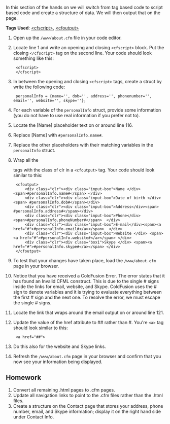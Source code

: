 In this section of the hands on we will switch from tag based code to script based code and create a structure of data. We will then output that on the page.

**Tags Used**: [\<cfscript>](https://helpx.adobe.com/coldfusion/cfml-reference/coldfusion-tags/tags-r-s/cfscript.html), [\<cfoutput>](https://helpx.adobe.com/coldfusion/cfml-reference/coldfusion-tags/tags-m-o/cfoutput.html)

1. Open up the `/www/about.cfm` file in your code editor.
1. Locate line 1 and write an opening and closing `<cfscript>` block. Put the closing `</cfscript>` tag on the second line. Your code should look something like this:

        <cfscript>
        </cfscript>

1. In between the opening and closing `<cfscript>` tags, create a struct by write the following code:

        personalInfo = {name='', dob='', address='', phonenumber='', email='', website='', skype=''};

1. For each variable of the `personalInfo` struct, provide some information (you do not have to use real information if you prefer not to).
1. Locate the \[Name\] placeholder text on or around line 116.
1. Replace \[Name\] with `#personalInfo.name#`.
1. Replace the other placeholders with their matching variables in the `personalInfo` struct.
1. Wrap all the <div> tags with the class of clr in a `<cfoutput>` tag. Your code should look similar to this:

        <cfoutput>
            <div class="clr"><div class="input-box">Name </div><span>#personalInfo.name#</span> </div>
            <div class="clr"><div class="input-box">Date of birth </div><span> #personalInfo.dob#</span></div>
            <div class="clr"><div class="input-box">Address</div><span> #personalInfo.address#</span></div>
            <div class="clr"><div class="input-box">Phone</div> <span>#personalInfo.phoneNumber#</span>  </div>
            <div class="clr"><div class="input-box">E-mail</div><span><a href="#">#personalInfo.email#</a></span>  </div>
            <div class="clr"><div class="input-box">Website </div> <span><a href="#">#personalInfo.website#</a></span> </div>
            <div class="clr"><div class="box1">Skype </div> <span><a href="#">#personalInfo.skype#</a></span> </div>
        </cfoutput>

1. To test that your changes have taken place, load the `/www/about.cfm` page in your browser.
1. Notice that you have received a ColdFusion Error. The error states that it has found an Invalid CFML construct. This is due to the single # signs inside the links for email, website, and Skype. ColdFusion uses the # sign to denote variables and it is trying to evaluate everything between the first # sign and the next one. To resolve the error, we must escape the single # signs.
1. Locate the link that wraps around the email output on or around line 121.
1. Update the value of the href attribute to ## rather than #. You're `<a>` tag should look similar to this:

        <a href="##">

1. Do this also for the website and Skype links.
1. Refresh the `/www/about.cfm` page in your browser and confirm that you now see your information being displayed.

Homework
--------

1. Convert all remaining .html pages to .cfm pages.
1. Update all navigation links to point to the .cfm files rather than the .html files.
1. Create a structure on the Contact page that stores your address, phone number, email, and Skype information; display it on the right hand side under Contact Info.